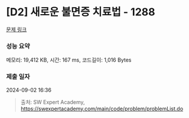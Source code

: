 # [D2] 새로운 불면증 치료법 - 1288 

[문제 링크](https://swexpertacademy.com/main/code/problem/problemDetail.do?contestProbId=AV18_yw6I9MCFAZN) 

### 성능 요약

메모리: 19,412 KB, 시간: 167 ms, 코드길이: 1,016 Bytes

### 제출 일자

2024-09-02 16:36



> 출처: SW Expert Academy, https://swexpertacademy.com/main/code/problem/problemList.do